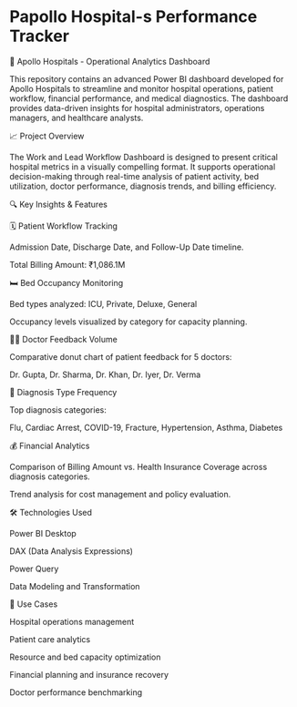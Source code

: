 # Papollo Hospital-s Performance Tracker
🏥 Apollo Hospitals - Operational Analytics Dashboard

This repository contains an advanced Power BI dashboard developed for Apollo Hospitals to streamline and monitor hospital operations, patient workflow, financial performance, and medical diagnostics. The dashboard provides data-driven insights for hospital administrators, operations managers, and healthcare analysts.

📈 Project Overview

The Work and Lead Workflow Dashboard is designed to present critical hospital metrics in a visually compelling format. It supports operational decision-making through real-time analysis of patient activity, bed utilization, doctor performance, diagnosis trends, and billing efficiency.

🔍 Key Insights & Features

🗓 Patient Workflow Tracking

Admission Date, Discharge Date, and Follow-Up Date timeline.

Total Billing Amount: ₹1,086.1M


🛏 Bed Occupancy Monitoring

Bed types analyzed: ICU, Private, Deluxe, General

Occupancy levels visualized by category for capacity planning.


👨‍⚕ Doctor Feedback Volume

Comparative donut chart of patient feedback for 5 doctors:

Dr. Gupta, Dr. Sharma, Dr. Khan, Dr. Iyer, Dr. Verma



🧾 Diagnosis Type Frequency

Top diagnosis categories:

Flu, Cardiac Arrest, COVID-19, Fracture, Hypertension, Asthma, Diabetes



💰 Financial Analytics

Comparison of Billing Amount vs. Health Insurance Coverage across diagnosis categories.

Trend analysis for cost management and policy evaluation.



🛠 Technologies Used

Power BI Desktop

DAX (Data Analysis Expressions)

Power Query

Data Modeling and Transformation


📌 Use Cases

Hospital operations management

Patient care analytics

Resource and bed capacity optimization

Financial planning and insurance recovery

Doctor performance benchmarking
